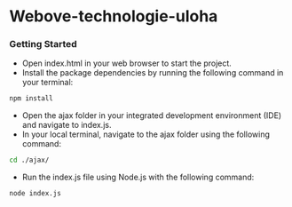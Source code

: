 # Webove-technologie-uloha
### Getting Started
- Open index.html in your web browser to start the project.
- Install the package dependencies by running the following command in your terminal:
```bash
npm install
```
- Open the ajax folder in your integrated development environment (IDE) and navigate to index.js.
- In your local terminal, navigate to the ajax folder using the following command:
```bash
cd ./ajax/
```
- Run the index.js file using Node.js with the following command:
```bash
node index.js
```
